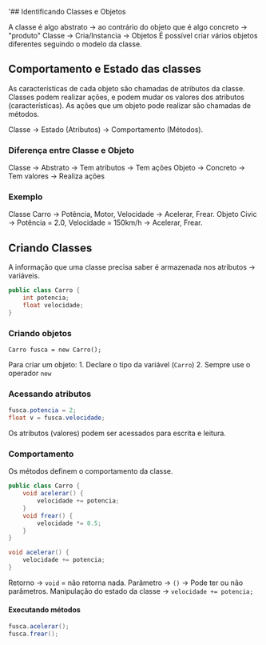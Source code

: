 '## Identificando Classes e Objetos

A classe é algo abstrato -> ao contrário do objeto que é algo concreto -> "produto" Classe -> Cria/Instancia -> Objetos
É possível criar vários objetos diferentes seguindo o modelo da classe.

## Comportamento e Estado das classes

As características de cada objeto são chamadas de atributos da classe. Classes podem realizar ações, e podem mudar os valores dos atributos (características). As ações que um objeto pode realizar são chamadas de métodos.

Classe -> Estado (Atributos) -> Comportamento (Métodos).

### Diferença entre Classe e Objeto

Classe -> Abstrato -> Tem atributos -> Tem ações Objeto -> Concreto -> Tem valores -> Realiza ações

### Exemplo

Classe Carro -> Potência, Motor, Velocidade -> Acelerar, Frear. Objeto Civic -> Potência = 2.0, Velocidade = 150km/h -> Acelerar, Frear.

## Criando Classes

A informação que uma classe precisa saber é armazenada nos atributos -> variáveis.

```java
public class Carro {
	int potencia;
	float velocidade;
}
```

### Criando objetos

`Carro fusca = new Carro();`

Para criar um objeto: 1. Declare o tipo da variável (`Carro`) 2. Sempre use o operador `new`

### Acessando atributos

```java
fusca.potencia = 2;
float v = fusca.velocidade;
```

Os atributos (valores) podem ser acessados para escrita e leitura.

### Comportamento

Os métodos definem o comportamento da classe.

```java
public class Carro {
	void acelerar() {
		velocidade += potencia;
	}
	void frear() {
		velocidade *= 0.5;
	}
}
```

``` java
void acelerar() {
	velocidade += potencia;
}
```

Retorno -> `void` = não retorna nada.
Parâmetro -> `()` -> Pode ter ou não parâmetros.
Manipulação do estado da classe -> `velocidade += potencia;`

#### Executando métodos

```java 
fusca.acelerar();
fusca.frear();
```